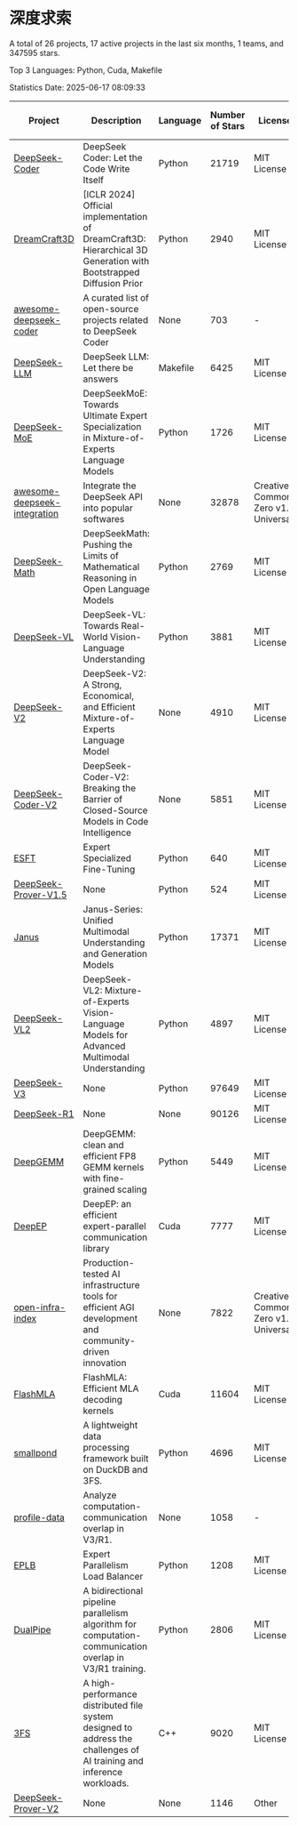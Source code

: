 # 深度求索

A total of 26 projects, 17 active projects in the last six months, 1 teams, and 347595 stars.

Top 3 Languages: Python, Cuda, Makefile

Statistics Date: 2025-06-17 08:09:33

| Project | Description | Language | Number of Stars | License | Creation Date | Last Updated Date | Last Pushed Date |
| --- | --- | --- | --- | --- | --- | --- | --- |
| [DeepSeek-Coder](https://github.com/deepseek-ai/DeepSeek-Coder) | DeepSeek Coder: Let the Code Write Itself | Python | 21719 | MIT License | 2023-10-20 | 2025-06-17 | 2024-05-21 |
| [DreamCraft3D](https://github.com/deepseek-ai/DreamCraft3D) | [ICLR 2024] Official implementation of DreamCraft3D: Hierarchical 3D Generation with Bootstrapped Diffusion Prior | Python | 2940 | MIT License | 2023-10-23 | 2025-06-16 | 2025-04-22 |
| [awesome-deepseek-coder](https://github.com/deepseek-ai/awesome-deepseek-coder) | A curated list of open-source projects related to DeepSeek Coder | None | 703 | - | 2023-11-06 | 2025-06-16 | 2024-04-03 |
| [DeepSeek-LLM](https://github.com/deepseek-ai/DeepSeek-LLM) | DeepSeek LLM: Let there be answers | Makefile | 6425 | MIT License | 2023-11-29 | 2025-06-17 | 2024-02-04 |
| [DeepSeek-MoE](https://github.com/deepseek-ai/DeepSeek-MoE) | DeepSeekMoE: Towards Ultimate Expert Specialization in Mixture-of-Experts Language Models | Python | 1726 | MIT License | 2024-01-02 | 2025-06-17 | 2024-01-16 |
| [awesome-deepseek-integration](https://github.com/deepseek-ai/awesome-deepseek-integration) | Integrate the DeepSeek API into popular softwares | None | 32878 | Creative Commons Zero v1.0 Universal | 2024-01-11 | 2025-06-17 | 2025-05-13 |
| [DeepSeek-Math](https://github.com/deepseek-ai/DeepSeek-Math) | DeepSeekMath: Pushing the Limits of Mathematical Reasoning in Open Language Models | Python | 2769 | MIT License | 2024-02-05 | 2025-06-16 | 2024-04-15 |
| [DeepSeek-VL](https://github.com/deepseek-ai/DeepSeek-VL) | DeepSeek-VL: Towards Real-World Vision-Language Understanding | Python | 3881 | MIT License | 2024-03-07 | 2025-06-16 | 2024-04-24 |
| [DeepSeek-V2](https://github.com/deepseek-ai/DeepSeek-V2) | DeepSeek-V2: A Strong, Economical, and Efficient Mixture-of-Experts Language Model | None | 4910 | MIT License | 2024-04-22 | 2025-06-17 | 2024-09-25 |
| [DeepSeek-Coder-V2](https://github.com/deepseek-ai/DeepSeek-Coder-V2) | DeepSeek-Coder-V2: Breaking the Barrier of Closed-Source Models in Code Intelligence | None | 5851 | MIT License | 2024-06-14 | 2025-06-17 | 2024-09-24 |
| [ESFT](https://github.com/deepseek-ai/ESFT) | Expert Specialized Fine-Tuning | Python | 640 | MIT License | 2024-07-04 | 2025-06-16 | 2025-05-22 |
| [DeepSeek-Prover-V1.5](https://github.com/deepseek-ai/DeepSeek-Prover-V1.5) | None | Python | 524 | MIT License | 2024-08-15 | 2025-06-16 | 2024-08-16 |
| [Janus](https://github.com/deepseek-ai/Janus) | Janus-Series: Unified Multimodal Understanding and Generation Models | Python | 17371 | MIT License | 2024-10-18 | 2025-06-17 | 2025-02-01 |
| [DeepSeek-VL2](https://github.com/deepseek-ai/DeepSeek-VL2) | DeepSeek-VL2: Mixture-of-Experts Vision-Language Models for Advanced Multimodal Understanding | Python | 4897 | MIT License | 2024-12-13 | 2025-06-17 | 2025-02-26 |
| [DeepSeek-V3](https://github.com/deepseek-ai/DeepSeek-V3) | None | Python | 97649 | MIT License | 2024-12-26 | 2025-06-17 | 2025-06-16 |
| [DeepSeek-R1](https://github.com/deepseek-ai/DeepSeek-R1) | None | None | 90126 | MIT License | 2025-01-20 | 2025-06-17 | 2025-04-09 |
| [DeepGEMM](https://github.com/deepseek-ai/DeepGEMM) | DeepGEMM: clean and efficient FP8 GEMM kernels with fine-grained scaling | Python | 5449 | MIT License | 2025-02-13 | 2025-06-17 | 2025-06-16 |
| [DeepEP](https://github.com/deepseek-ai/DeepEP) | DeepEP: an efficient expert-parallel communication library | Cuda | 7777 | MIT License | 2025-02-17 | 2025-06-17 | 2025-06-16 |
| [open-infra-index](https://github.com/deepseek-ai/open-infra-index) | Production-tested AI infrastructure tools for efficient AGI development and community-driven innovation | None | 7822 | Creative Commons Zero v1.0 Universal | 2025-02-21 | 2025-06-17 | 2025-05-15 |
| [FlashMLA](https://github.com/deepseek-ai/FlashMLA) | FlashMLA: Efficient MLA decoding kernels | Cuda | 11604 | MIT License | 2025-02-21 | 2025-06-17 | 2025-04-29 |
| [smallpond](https://github.com/deepseek-ai/smallpond) | A lightweight data processing framework built on DuckDB and 3FS. | Python | 4696 | MIT License | 2025-02-24 | 2025-06-17 | 2025-03-05 |
| [profile-data](https://github.com/deepseek-ai/profile-data) | Analyze computation-communication overlap in V3/R1. | None | 1058 | - | 2025-02-26 | 2025-06-17 | 2025-03-21 |
| [EPLB](https://github.com/deepseek-ai/EPLB) | Expert Parallelism Load Balancer | Python | 1208 | MIT License | 2025-02-26 | 2025-06-17 | 2025-03-24 |
| [DualPipe](https://github.com/deepseek-ai/DualPipe) | A bidirectional pipeline parallelism algorithm for computation-communication overlap in V3/R1 training. | Python | 2806 | MIT License | 2025-02-26 | 2025-06-16 | 2025-03-10 |
| [3FS](https://github.com/deepseek-ai/3FS) |  A high-performance distributed file system designed to address the challenges of AI training and inference workloads.  | C++ | 9020 | MIT License | 2025-02-27 | 2025-06-16 | 2025-05-21 |
| [DeepSeek-Prover-V2](https://github.com/deepseek-ai/DeepSeek-Prover-V2) | None | None | 1146 | Other | 2025-04-30 | 2025-06-16 | 2025-04-30 |
